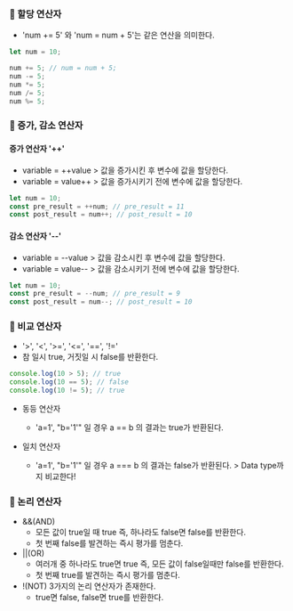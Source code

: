 ### __📑 할당 연산자__

* 'num += 5' 와 'num = num + 5'는 같은 연산을 의미한다.

```javascript
let num = 10;

num += 5; // num = num + 5;
num -= 5;
num *= 5;
num /= 5;
num %= 5;
```

### __📑 증가, 감소 연산자__

#### 증가 연산자 '++'

* variable = ++value > 값을 증가시킨 후 변수에 값을 할당한다.
* variable = value++ > 값을 증가시키기 전에 변수에 값을 할당한다.

```javascript
let num = 10;
const pre_result = ++num; // pre_result = 11
const post_result = num++; // post_result = 10
```

#### 감소 연산자 '--'

* variable = --value > 값을 감소시킨 후 변수에 값을 할당한다.
* variable = value-- > 값을 감소시키기 전에 변수에 값을 할당한다.

```javascript
let num = 10;
const pre_result = --num; // pre_result = 9
const post_result = num--; // post_result = 10
```

### __📑 비교 연산자__

* '>', '<', '>=', '<=', '==', '!='
* 참 일시 true, 거짓일 시 false를 반환한다.

```javascript
console.log(10 > 5); // true
console.log(10 == 5); // false
console.log(10 != 5); // true
```

* 동등 연산자
    * 'a=1', "b='1'" 일 경우 a == b 의 결과는 true가 반환된다.

* 일치 연산자
    * 'a=1', "b='1'" 일 경우 a === b 의 결과는 false가 반환된다. > Data type까지 비교한다!
    
### __📑 논리 연산자__

* &&(AND)
    * 모든 값이 true일 때 true 즉, 하나라도 false면 false를 반환한다.
    * 첫 번째 false를 발견하는 즉시 평가를 멈춘다.
* ||(OR)
    * 여러개 중 하나라도 true면 true 즉, 모든 값이 false일때만 false를 반환한다.
    * 첫 번째 true를 발견하는 즉시 평가를 멈춘다.
* !(NOT) 3가지의 논리 연산자가 존재한다.
    * true면 false, false면 true를 반환한다.
